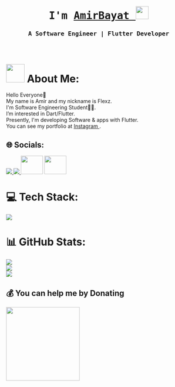 <p align="center"><h1 align="center"><samp> I'm <a href="https://github.com/AmirBayat0">AmirBayat </a> </samp> <img src="https://media.giphy.com/media/hvRJCLFzcasrR4ia7z/giphy.gif" width="35"> </h1></p>
<p align="center"><h3 align="center"><samp> A Software Engineer | Flutter Developer</samp></h3></p>
<br>

# <img src = "https://user-images.githubusercontent.com/63050133/156777293-72a6e681-2582-4a9d-ad92-09d1181d47c7.gif" width = 50px height = 50px> About Me:
Hello Everyone👋 <br>My name is Amir and my nickname is Flexz.<br>I'm Software Engineering Student👨‍💻.<br>I’m interested in Dart/Flutter.<br>Presently, I'm developing Software & apps with Flutter.<br>You can see my portfolio at <a href="https://instagram.com/@codewithflexz"> Instagram </a>.<br>


## 🌐 Socials:
<a href="https://instagram.com/@codewithflexz">
    <img src="https://skillicons.dev/icons?i=instagram&theme=dark" />
  </a>
   <a href="https://linkedin.com/in/amirhossein-bayat-9288a4225">
    <img src="https://skillicons.dev/icons?i=linkedin&theme=dark" />
  </a>
  <a href="https://www.youtube.com/c/ProgrammingWithFlexZ" target="_blank" rel="noreferrer"><img src="https://raw.githubusercontent.com/danielcranney/readme-generator/main/public/icons/socials/youtube.svg" height=50 width=60></a>
  <a href="https://znap.link/CodeWithFlexz" target="_blank" rel="noreferrer"><img src="https://uploads-ssl.webflow.com/6026bc921eff07d61a132750/602843b7b4409e5ea0cbcc1c_social-logo-2.png" width="60" height="50" /></a>

# 💻 Tech Stack:
<a href="#">
    <img src="https://skillicons.dev/icons?i=dart,flutter,photoshop,xd,vscode,git,github&theme=dark" />
  </a>

# 📊 GitHub Stats:
![](https://github-readme-stats.vercel.app/api?username=amirbayat0&theme=tokyonight&hide_border=false&include_all_commits=true&count_private=true)<br/>
![](https://github-readme-streak-stats.herokuapp.com/?user=amirbayat0&theme=tokyonight&hide_border=false)<br/>
![](https://github-readme-stats.vercel.app/api/top-langs/?username=amirbayat0&theme=tokyonight&hide_border=false&include_all_commits=true&count_private=true&layout=compact)


  ## 💰 You can help me by Donating
<a href="https://www.buymeacoffee.com/AmirBayat"><img src="https://cdn.buymeacoffee.com/buttons/v2/default-yellow.png" width="200" /></a>

  
 
